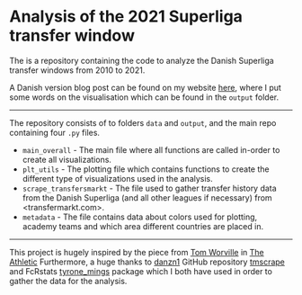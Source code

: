 # Analysis of the 2021 Superliga transfer window

The is a repository containing the code to analyze the Danish Superliga transfer windows from 2010 to 2021.

A Danish version blog post can be found on my website [here](http://roensholt-stats.com/2021-09-18-Superliga-Transfers/),
where I put some words on the visualisation which can be found in the `output` folder.

---------------

The repository consists of to folders `data` and `output`, and the main repo containing four `.py` files.

- `main_overall` - The main file where all functions are called in-order to create all visualizations.
- `plt_utils` - The plotting file which contains functions to create the different type of visualizations used in the analysis.
- `scrape_transfersmarkt` - The file used to gather transfer history data from the Danish Superliga (and all other leagues if necessary) from <transfermarkt.com>.
- `metadata` - The file contains data about colors used for plotting, academy teams and which area different countries are placed in.

--------------

This project is hugely inspired by the piece from [Tom Worville](https://twitter.com/Worville) in [The Athletic](https://theathletic.com/2802812/2021/09/02/transfer-window-analysed-less-spent-young-players-targeted-and-free-agents-have-defined-key-moves/?article_source=search&search_query=tow%20worville)
Furthermore, a huge thanks to [danzn1](https://twitter.com/danzn1) GitHub repository [tmscrape](https://github.com/znstrider/tmscrape) and FcRstats [tyrone_mings](https://github.com/FCrSTATS/tyrone_mings) package which I both have used in order to gather the data for the analysis.
